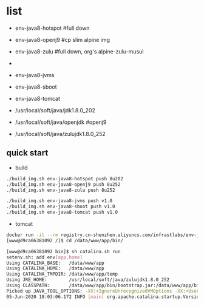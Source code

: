 # list

- env-java8-hotspot #full down
- env-java8-openj9  #cp slim alpine img
- env-java8-zulu    #full down, org's alpine-zulu-musul
- 
- env-java8-jvms
- env-java8-sboot
- env-java8-tomcat

- /usr/local/soft/java/jdk1.8.0_202
- /usr/local/soft/java/openjdk #openj9
- /usr/local/soft/java/zulujdk1.8.0_252

## quick start

- build

```bash
./build_img.sh env-java8-hotspot push 8u202
./build_img.sh env-java8-openj9 push 8u252
./build_img.sh env-java8-zulu push 8u252

./build_img.sh env-java8-jvms push v1.0
./build_img.sh env-java8-sboot push v1.0
./build_img.sh env-java8-tomcat push v1.0
```

- tomcat

```bash
docker run -it --rm registry.cn-shenzhen.aliyuncs.com/infrastlabs/env-java8:tomcat-v1.0 bash
[www@d9ca06381092 /]$ cd /data/www/app/bin/

[www@d9ca06381092 bin]$ sh catalina.sh run
setenv.sh: add env[app.home]
Using CATALINA_BASE:   /data/www/app
Using CATALINA_HOME:   /data/www/app
Using CATALINA_TMPDIR: /data/www/app/temp
Using JRE_HOME:        /usr/local/soft/java/zulujdk1.8.0_252
Using CLASSPATH:       /data/www/app/bin/bootstrap.jar:/data/www/app/bin/tomcat-juli.jar
Picked up JAVA_TOOL_OPTIONS: -XX:+IgnoreUnrecognizedVMOptions -XX:+UseContainerSupport
05-Jun-2020 18:03:06.172 INFO [main] org.apache.catalina.startup.VersionLoggerListener.log Server version name:   Apache Tomcat/8.5.55

```
